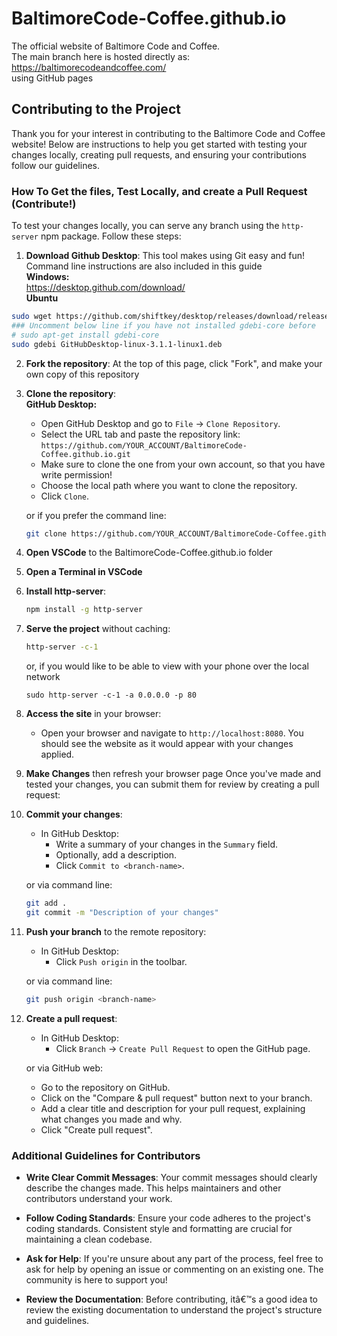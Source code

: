 # BaltimoreCode-Coffee.github.io

The official website of Baltimore Code and Coffee.  
The main branch here is hosted directly as:  
https://baltimorecodeandcoffee.com/  
using GitHub pages

## Contributing to the Project

Thank you for your interest in contributing to the Baltimore Code and Coffee website! Below are instructions to help you get started with testing your changes locally, creating pull requests, and ensuring your contributions follow our guidelines.

### How To Get the files, Test Locally, and create a Pull Request (Contribute!)

To test your changes locally, you can serve any branch using the `http-server` npm package. Follow these steps:

1. **Download Github Desktop**: This tool makes using Git easy and fun! Command line instructions are also included in this guide  
    **Windows:**  
   https://desktop.github.com/download/  
    **Ubuntu**

```bash
sudo wget https://github.com/shiftkey/desktop/releases/download/release-3.1.1-linux1/GitHubDesktop-linux-3.1.1-linux1.deb
### Uncomment below line if you have not installed gdebi-core before
# sudo apt-get install gdebi-core
sudo gdebi GitHubDesktop-linux-3.1.1-linux1.deb
```

2. **Fork the repository**:
   At the top of this page, click "Fork", and make your own copy of this repository
3. **Clone the repository**:  
   **GitHub Desktop:**

   - Open GitHub Desktop and go to `File` -> `Clone Repository`.
   - Select the URL tab and paste the repository link: `https://github.com/YOUR_ACCOUNT/BaltimoreCode-Coffee.github.io.git`
   - Make sure to clone the one from your own account, so that you have write permission!
   - Choose the local path where you want to clone the repository.
   - Click `Clone`.

   or if you prefer the command line:

   ```bash
   git clone https://github.com/YOUR_ACCOUNT/BaltimoreCode-Coffee.github.io.git
   ```

4. **Open VSCode** to the BaltimoreCode-Coffee.github.io folder
5. **Open a Terminal in VSCode**
6. **Install http-server**:
   ```bash
   npm install -g http-server
   ```
7. **Serve the project** without caching:
   ```bash
   http-server -c-1
   ```  
   or, if you would like to be able to view with your phone over the local network  
   ```
   sudo http-server -c-1 -a 0.0.0.0 -p 80
   ```
   
8. **Access the site** in your browser:

   - Open your browser and navigate to `http://localhost:8080`. You should see the website as it would appear with your changes applied.

9. **Make Changes** then refresh your browser page
   Once you've made and tested your changes, you can submit them for review by creating a pull request:

10. **Commit your changes**:

    - In GitHub Desktop:
      - Write a summary of your changes in the `Summary` field.
      - Optionally, add a description.
      - Click `Commit to <branch-name>`.

    or via command line:

    ```bash
    git add .
    git commit -m "Description of your changes"
    ```

11. **Push your branch** to the remote repository:

    - In GitHub Desktop:
      - Click `Push origin` in the toolbar.

    or via command line:

    ```bash
    git push origin <branch-name>
    ```

12. **Create a pull request**:

    - In GitHub Desktop:
      - Click `Branch` -> `Create Pull Request` to open the GitHub page.

    or via GitHub web:

    - Go to the repository on GitHub.
    - Click on the "Compare & pull request" button next to your branch.
    - Add a clear title and description for your pull request, explaining what changes you made and why.
    - Click "Create pull request".

### Additional Guidelines for Contributors

- **Write Clear Commit Messages**: Your commit messages should clearly describe the changes made. This helps maintainers and other contributors understand your work.
- **Follow Coding Standards**: Ensure your code adheres to the project's coding standards. Consistent style and formatting are crucial for maintaining a clean codebase.

- **Ask for Help**: If you're unsure about any part of the process, feel free to ask for help by opening an issue or commenting on an existing one. The community is here to support you!

- **Review the Documentation**: Before contributing, itâ€™s a good idea to review the existing documentation to understand the project's structure and guidelines.
